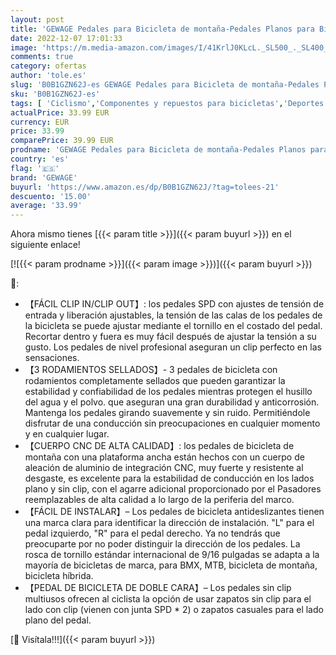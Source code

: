 ```yaml
---
layout: post
title: 'GEWAGE Pedales para Bicicleta de montaña-Pedales Planos para Bicicleta de Doble función y Pedales SPD-Pedales de Plataforma de 9/16" compatibles con SPD para bicicletade montaña de Carretera Plata '
date: 2022-12-07 17:01:33
image: 'https://m.media-amazon.com/images/I/41KrlJ0KLcL._SL500_._SL400_.jpg'
comments: true
category: ofertas
author: 'tole.es'
slug: 'B0B1GZN62J-es GEWAGE Pedales para Bicicleta de montaña-Pedales Planos...'
sku: 'B0B1GZN62J-es'
tags: [ 'Ciclismo','Componentes y repuestos para bicicletas','Deportes y aire libre','Pedales para bicicletas','Ropa y equipo para deportes','bicicleta','gewage','🇪🇸', ]
actualPrice: 33.99 EUR
currency: EUR
price: 33.99
comparePrice: 39.99 EUR
prodname: 'GEWAGE Pedales para Bicicleta de montaña-Pedales Planos para Bicicleta de Doble función y Pedales SPD-Pedales de Plataforma de 9/16" compatibles con SPD para bicicletade montaña de Carretera Plata '
country: 'es'
flag: '🇪🇸'
brand: 'GEWAGE'
buyurl: 'https://www.amazon.es/dp/B0B1GZN62J/?tag=tolees-21'
descuento: '15.00'
average: '33.99'
---
```


Ahora mismo tienes [{{< param title >}}]({{< param buyurl >}}) en el siguiente enlace!

[![{{< param prodname >}}]({{< param image >}})]({{< param buyurl >}})

🔎:

- 【FÁCIL CLIP IN/CLIP OUT】: los pedales SPD con ajustes de tensión de entrada y liberación ajustables, la tensión de las calas de los pedales de la bicicleta se puede ajustar mediante el tornillo en el costado del pedal. Recortar dentro y fuera es muy fácil después de ajustar la tensión a su gusto. Los pedales de nivel profesional aseguran un clip perfecto en las sensaciones.
- 【3 RODAMIENTOS SELLADOS】- 3 pedales de bicicleta con rodamientos completamente sellados que pueden garantizar la estabilidad y confiabilidad de los pedales mientras protegen el husillo del agua y el polvo. que aseguran una gran durabilidad y anticorrosión. Mantenga los pedales girando suavemente y sin ruido. Permitiéndole disfrutar de una conducción sin preocupaciones en cualquier momento y en cualquier lugar.
- 【CUERPO CNC DE ALTA CALIDAD】: los pedales de bicicleta de montaña con una plataforma ancha están hechos con un cuerpo de aleación de aluminio de integración CNC, muy fuerte y resistente al desgaste, es excelente para la estabilidad de conducción en los lados plano y sin clip, con el agarre adicional proporcionado por el Pasadores reemplazables de alta calidad a lo largo de la periferia del marco.
- 【FÁCIL DE INSTALAR】– Los pedales de bicicleta antideslizantes tienen una marca clara para identificar la dirección de instalación. "L" para el pedal izquierdo, "R" para el pedal derecho. Ya no tendrás que preocuparte por no poder distinguir la dirección de los pedales. La rosca de tornillo estándar internacional de 9/16 pulgadas se adapta a la mayoría de bicicletas de marca, para BMX, MTB, bicicleta de montaña, bicicleta híbrida.
- 【PEDAL DE BICICLETA DE DOBLE CARA】– Los pedales sin clip multiusos ofrecen al ciclista la opción de usar zapatos sin clip para el lado con clip (vienen con junta SPD * 2) o zapatos casuales para el lado plano del pedal.

[🛒 Visítala!!!]({{< param buyurl >}})
